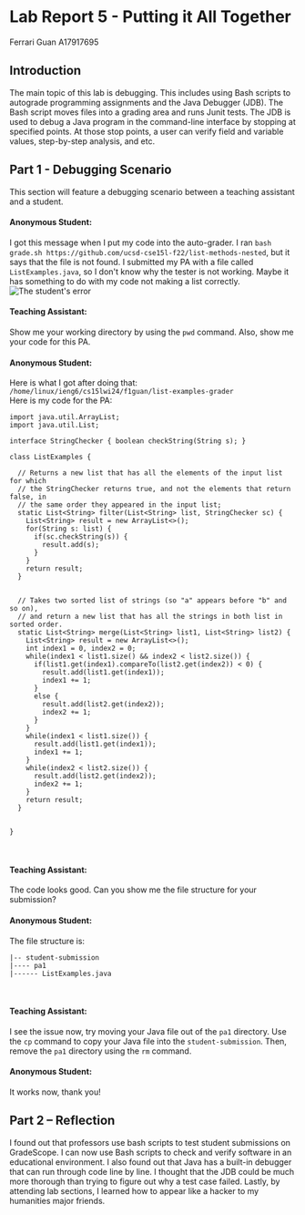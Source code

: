 # Lab Report 5 - Putting it All Together
Ferrari Guan A17917695

## Introduction

The main topic of this lab is debugging. This includes using Bash scripts to autograde programming assignments and the Java Debugger (JDB). The Bash script moves files into a grading area and runs Junit tests. The JDB is used to debug a Java program in the command-line interface by stopping at specified points. At those stop points, a user can verify field and variable values, step-by-step analysis, and etc. 

## Part 1 - Debugging Scenario 

This section will feature a debugging scenario between a teaching assistant and a student. 
<br />

#### Anonymous Student:
I got this message when I put my code into the auto-grader. I ran ```bash grade.sh https://github.com/ucsd-cse15l-f22/list-methods-nested```, but it says that the file is not found. I submitted my PA with a file called ```ListExamples.java```, so I don't know why the tester is not working. Maybe it has something to do with my code not making a list correctly. 
<br />
![The student's error](https://b2bomber2.github.io/cse15l-lab-reports/Photos/lab5-1.png) <br />

#### Teaching Assistant:
Show me your working directory by using the ```pwd``` command. Also, show me your code for this PA. 
<br />

#### Anonymous Student: 
Here is what I got after doing that:
```/home/linux/ieng6/cs15lwi24/f1guan/list-examples-grader``` <br />
Here is my code for the PA: <br />
```
import java.util.ArrayList;
import java.util.List;

interface StringChecker { boolean checkString(String s); }

class ListExamples {

  // Returns a new list that has all the elements of the input list for which
  // the StringChecker returns true, and not the elements that return false, in
  // the same order they appeared in the input list;
  static List<String> filter(List<String> list, StringChecker sc) {
    List<String> result = new ArrayList<>();
    for(String s: list) {
      if(sc.checkString(s)) {
        result.add(s);
      }
    }
    return result;
  }


  // Takes two sorted list of strings (so "a" appears before "b" and so on),
  // and return a new list that has all the strings in both list in sorted order.
  static List<String> merge(List<String> list1, List<String> list2) {
    List<String> result = new ArrayList<>();
    int index1 = 0, index2 = 0;
    while(index1 < list1.size() && index2 < list2.size()) {
      if(list1.get(index1).compareTo(list2.get(index2)) < 0) {
        result.add(list1.get(index1));
        index1 += 1;
      }
      else {
        result.add(list2.get(index2));
        index2 += 1;
      }
    }
    while(index1 < list1.size()) {
      result.add(list1.get(index1));
      index1 += 1;
    }
    while(index2 < list2.size()) {
      result.add(list2.get(index2));
      index2 += 1;
    }
    return result;
  }


}
```
<br />

#### Teaching Assistant: 
The code looks good. Can you show me the file structure for your submission? 
<br />

#### Anonymous Student: 
The file structure is: 
```
|-- student-submission
|---- pa1
|------ ListExamples.java
```
<br />

#### Teaching Assistant: 
I see the issue now, try moving your Java file out of the ```pa1``` directory. Use the ```cp``` command to copy your Java file into the ```student-submission```. Then, remove the ```pa1``` directory using the ```rm``` command. 
<br />

#### Anonymous Student: 
It works now, thank you!
<br />

## Part 2 – Reflection 

I found out that professors use bash scripts to test student submissions on GradeScope. I can now use Bash scripts to check and verify software in an educational environment. I also found out that Java has a built-in debugger that can run through code line by line. I thought that the JDB could be much more thorough than trying to figure out why a test case failed. Lastly, by attending lab sections, I learned how to appear like a hacker to my humanities major friends. 
